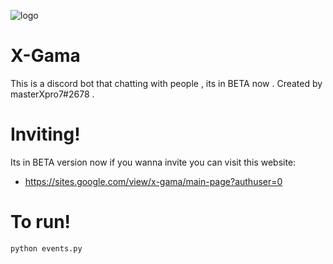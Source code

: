 ![logo](https://github.com/ZeroThink-01/X-Gamav1.7/blob/master/Xgama.png?raw=true)
# X-Gama
This is a discord bot that chatting with people , its in BETA now .
Created by masterXpro7#2678 .

# Inviting!

Its in BETA version now if you wanna invite you can visit this website:
 - https://sites.google.com/view/x-gama/main-page?authuser=0
 
 # To run!
 
 `python events.py`
